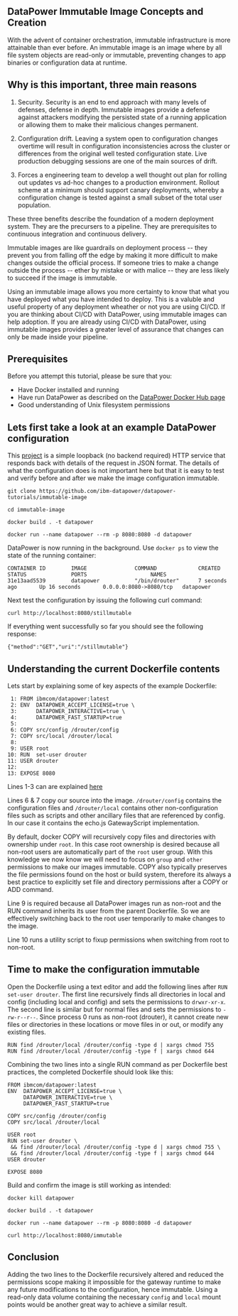## DataPower Immutable Image Concepts and Creation

With the advent of container orchestration, immutable infrastructure is more attainable than ever before. An immutable image is an image where by all file system objects are read-only or immutable, preventing changes to app binaries or configuration data at runtime.

## Why is this important, three main reasons

1) Security. Security is an end to end approach with many levels of defenses, defense in depth. Immutable images provide a defense against attackers modifying the persisted state of a running application or allowing them to make their malicious changes permanent.

2) Configuration drift. Leaving a system open to configuration changes overtime will result in configuration inconsistencies across the cluster or differences from the original well tested configuration state. Live production debugging sessions are one of the main sources of drift.

3) Forces a engineering team to develop a well thought out plan for rolling out updates vs ad-hoc changes to a production environment. Rollout scheme at a minimum should support canary deployments, whereby a configuration change is tested against a small subset of the total user population.

These three benefits describe the foundation of a modern deployment system. They are the precursers to a pipeline. They are prerequisites to continuous integration and continuous delivery. 

Immutable images are like guardrails on deployment process -- they prevent you from falling off the edge by making it more difficult to make changes outside the official process. If someone tries to make a change outside the process -- ether by mistake or with malice -- they are less likely to succeed if the image is immutable. 

Using an immutable image allows you more certainty to know that what you have deployed what you have intended to deploy. This is a valuble and useful property of any deployment wheather or not you are using CI/CD. If you are thinking about CI/CD with DataPower, using immutable images can help adoption. If you are already using CI/CD with DataPower, using immutable images provides a greater level of assurance that changes can only be made inside your pipeline.

## Prerequisites

Before you attempt this tutorial, please be sure that you:

- Have Docker installed and running
- Have run DataPower as described on the [DataPower Docker Hub page](https://hub.docker.com/r/ibmcom/datapower/)
- Good understanding of Unix filesystem permissions

## Lets first take a look at an example DataPower configuration

This [project](https://github.com/ibm-datapower/datapower-tutorials/immutable-image) is a simple loopback (no backend required) HTTP service that responds back with details of the request in JSON format. The details of what the configuration does is not important here but that it is easy to test and verify before and after we make the image configuration immutable.

```
git clone https://github.com/ibm-datapower/datapower-tutorials/immutable-image

cd immutable-image

docker build . -t datapower

docker run --name datapower --rm -p 8080:8080 -d datapower
```

DataPower is now running in the background. Use `docker ps` to view the state of the running container:
```
CONTAINER ID        IMAGE               COMMAND             CREATED             STATUS              PORTS                    NAMES
31e13aad5539        datapower           "/bin/drouter"      7 seconds ago       Up 16 seconds       0.0.0.0:8080->8080/tcp   datapower
```

Next test the configuration by issuing the following curl command:
```
curl http://localhost:8080/stillmutable
```

If everything went successfully so far you should see the following response:
```
{"method":"GET","uri":"/stillmutable"}
```

## Understanding the current Dockerfile contents

Lets start by explaining some of key aspects of the example Dockerfile:

```
 1: FROM ibmcom/datapower:latest
 2: ENV  DATAPOWER_ACCEPT_LICENSE=true \
 3:      DATAPOWER_INTERACTIVE=true \
 4:      DATAPOWER_FAST_STARTUP=true
 5:
 6: COPY src/config /drouter/config
 7: COPY src/local /drouter/local
 8:
 9: USER root
10: RUN  set-user drouter
11: USER drouter
12:
13: EXPOSE 8080
```

Lines 1-3 can are explained [here](https://www.ibm.com/support/knowledgecenter/en/SS9H2Y_7.6.0/com.ibm.dp.doc/virtual_fordocker.html)

Lines 6 & 7 copy our source into the image. `/drouter/config` contains the configuration files and `/drouter/local` contains other non-configuration files such as scripts and other ancillary files that are referenced by config. In our case it contains the echo.js GatewayScript implementation.

By default, docker COPY will recursively copy files and directories with ownership under `root`. In this case root ownership is desired because all non-root users are automatically part of the `root` user group. With this knowledge we now know we will need to focus on `group` and `other` permissions to make our images immutable. COPY also typically preserves the file permissions found on the host or build system, therefore its always a best practice to explicitly set file and directory permissions after a COPY or ADD command.

Line 9 is required because all DataPower images run as non-root and the RUN command inherits its user from the parent Dockerfile. So we are effectively switching back to the root user temporarily to make changes to the image.

Line 10 runs a utility script to fixup permissions when switching from root to non-root.

## Time to make the configuration immutable

Open the Dockerfile using a text editor and add the following lines after `RUN set-user drouter`. The first line recursively finds all directories in local and config (including local and config) and sets the permissions to `drwxr-xr-x`. The second line is similar but for normal files and sets the permissions to `-rw-r--r--`. Since process 0 runs as non-root (drouter), it cannot create new files or directories in these locations or move files in or out, or modify any existing files.

```
RUN find /drouter/local /drouter/config -type d | xargs chmod 755
RUN find /drouter/local /drouter/config -type f | xargs chmod 644
```


Combining the two lines into a single RUN command as per Dockerfile best practices, the completed Dockerfile should look like this:

```
FROM ibmcom/datapower:latest
ENV  DATAPOWER_ACCEPT_LICENSE=true \
     DATAPOWER_INTERACTIVE=true \
     DATAPOWER_FAST_STARTUP=true

COPY src/config /drouter/config
COPY src/local /drouter/local

USER root
RUN set-user drouter \
 && find /drouter/local /drouter/config -type d | xargs chmod 755 \
 && find /drouter/local /drouter/config -type f | xargs chmod 644
USER drouter

EXPOSE 8080
```

Build and confirm the image is still working as intended:

```
docker kill datapower

docker build . -t datapower

docker run --name datapower --rm -p 8080:8080 -d datapower

curl http://localhost:8080/immutable
```

## Conclusion

Adding the two lines to the Dockerfile recursively altered and reduced the permissions scope making it impossible for the gateway runtime to make any future modifications to the configuration, hence immutable. Using a read-only data volume containing the necessary `config` and `local` mount points would be another great way to achieve a similar result.
